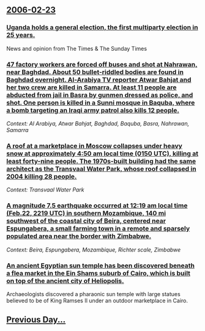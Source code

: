 ## [2006-02-23](/news/2006/02/23/index.md)

### [ Uganda holds a general election, the first multiparty election in 25 years. ](/news/2006/02/23/uganda-holds-a-general-election-the-first-multiparty-election-in-25-years.md)
News and opinion from The Times &amp; The Sunday Times

### [ 47 factory workers are forced off buses and shot at Nahrawan, near Baghdad. About 50 bullet-riddled bodies are found in Baghdad overnight. Al-Arabiya TV reporter Atwar Bahjat and her two crew are killed in Samarra. At least 11 people are abducted from jail in Basra by gunmen dressed as police, and shot. One person is killed in a Sunni mosque in Baquba, where a bomb targeting an Iraqi army patrol also kills 12 people. ](/news/2006/02/23/47-factory-workers-are-forced-off-buses-and-shot-at-nahrawan-near-baghdad-about-50-bullet-riddled-bodies-are-found-in-baghdad-overnight.md)
_Context: Al Arabiya, Atwar Bahjat, Baghdad, Baquba, Basra, Nahrawan, Samarra_

### [ A roof at a marketplace in Moscow collapses under heavy snow at approximately 4:50 am local time (0150 UTC), killing at least forty-nine people. The 1970s-built building had the same architect as the Transvaal Water Park, whose roof collapsed in 2004 killing 28 people. ](/news/2006/02/23/a-roof-at-a-marketplace-in-moscow-collapses-under-heavy-snow-at-approximately-4-50-am-local-time-0150-utc-killing-at-least-forty-nine-pe.md)
_Context: Transvaal Water Park_

### [ A magnitude 7.5 earthquake occurred at 12:19 am local time (Feb.22, 2219 UTC) in southern Mozambique, 140 mi southwest of the coastal city of Beira, centered near Espungabera, a small farming town in a remote and sparsely populated area near the border with Zimbabwe. ](/news/2006/02/23/a-magnitude-7-5-earthquake-occurred-at-12-19-am-local-time-feb-22-2219-utc-in-southern-mozambique-140-mi-southwest-of-the-coastal-city.md)
_Context: Beira, Espungabera, Mozambique, Richter scale, Zimbabwe_

### [ An ancient Egyptian sun temple has been discovered beneath a flea market in the Ein Shams suburb of Cairo, which is built on top of the ancient city of Heliopolis. ](/news/2006/02/23/an-ancient-egyptian-sun-temple-has-been-discovered-beneath-a-flea-market-in-the-ein-shams-suburb-of-cairo-which-is-built-on-top-of-the-anc.md)
Archaeologists discovered a pharaonic sun temple with large statues believed to be of King Ramses II under an outdoor marketplace in Cairo.

## [Previous Day...](/news/2006/02/22/index.md)

